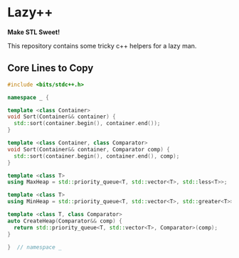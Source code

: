 # Lazy++

**Make STL Sweet!**

This repository contains some tricky c++ helpers for a lazy man.

## Core Lines to Copy

```cpp
#include <bits/stdc++.h>

namespace _ {

template <class Container>
void Sort(Container&& container) {
  std::sort(container.begin(), container.end());
}

template <class Container, class Comparator>
void Sort(Container&& container, Comparator comp) {
  std::sort(container.begin(), container.end(), comp);
}

template <class T>
using MaxHeap = std::priority_queue<T, std::vector<T>, std::less<T>>;

template <class T>
using MinHeap = std::priority_queue<T, std::vector<T>, std::greater<T>>;

template <class T, class Comparator>
auto CreateHeap(Comparator&& comp) {
  return std::priority_queue<T, std::vector<T>, Comparator>(comp);
}

}  // namespace _
```
